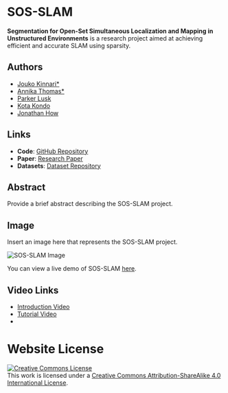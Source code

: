 # SOS-SLAM

**Segmentation for Open-Set Simultaneous Localization and Mapping in Unstructured Environments** is a research project aimed at achieving efficient and accurate SLAM using sparsity.

## Authors

- [Jouko Kinnari*](https://www.linkedin.com/in/jouko-kinnari/)
- [Annika Thomas*](https://www.annikathomas.com)
- [Parker Lusk](https://plusk01.github.io/)
- [Kota Kondo](https://www.linkedin.com/in/kkondo/?locale=en_US)
- [Jonathan How](https://www.mit.edu/~jhow/)

## Links

- **Code**: [GitHub Repository](https://github.com/yourusername/sos-slam)
- **Paper**: [Research Paper](https://drive.google.com/file/d/1b7TZhalVafbWrrrUepgkYl8vfeb106AZ/view?usp=sharing)
- **Datasets**: [Dataset Repository](https://www.dropbox.com/scl/fo/he8rq4ucgywmoha2y95zp/h?rlkey=cwt7q9whl4koelo4raiaptlfg&dl=0)

## Abstract

Provide a brief abstract describing the SOS-SLAM project.

## Image

Insert an image here that represents the SOS-SLAM project.

![SOS-SLAM Image](image.jpg)

<!-- ## Demo -->

You can view a live demo of SOS-SLAM [here](https://yourdemo.com).

## Video Links

- [Introduction Video](https://www.youtube.com/watch?v=your-intro-video)
- [Tutorial Video](https://www.youtube.com/watch?v=your-tutorial-video)
- 
# Website License
<a rel="license" href="http://creativecommons.org/licenses/by-sa/4.0/"><img alt="Creative Commons License" style="border-width:0" src="https://i.creativecommons.org/l/by-sa/4.0/88x31.png" /></a><br />This work is licensed under a <a rel="license" href="http://creativecommons.org/licenses/by-sa/4.0/">Creative Commons Attribution-ShareAlike 4.0 International License</a>.
